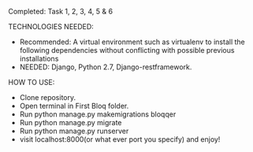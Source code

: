 Completed: Task 1, 2, 3, 4, 5 & 6


TECHNOLOGIES NEEDED:
  - Recommended: A virtual environment such as virtualenv to install the following dependencies without conflicting with possible previous installations
  - NEEDED: Django, Python 2.7, Django-restframework.


HOW TO USE:
  - Clone repository.
  - Open terminal in First Bloq folder.
  - Run python manage.py makemigrations bloqqer
  - Run python manage.py migrate
  - Run python manage.py runserver
  - visit localhost:8000(or what ever port you specify) and enjoy!
